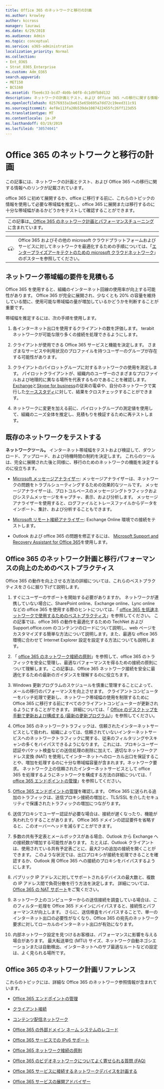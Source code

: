 ```yaml
---
title: Office 365 のネットワークと移行の計画
ms.author: krowley
author: kccross
manager: laurawi
ms.date: 6/29/2018
ms.audience: Admin
ms.topic: conceptual
ms.service: o365-administration
localization_priority: Normal
ms.collection:
- Ent_O365
- Strat_O365_Enterprise
ms.custom: Adm_O365
search.appverid:
- MET150
- BCS160
ms.assetid: f5ee6c33-bcd7-4b0b-b0f8-dc1d9fb8d132
description: ネットワークの計画とテスト、および Office 365 への移行に関する情報へのリンクが含まれています。
ms.openlocfilehash: 02576933a1be615e65b695a7dd72c19eed311c91
ms.sourcegitcommit: 4ef8e113fa20b539de1087422455fc26ff123d55
ms.translationtype: MT
ms.contentlocale: ja-JP
ms.lasthandoff: 03/19/2019
ms.locfileid: "30574041"
---
```

# <a name="network-and-migration-planning-for-office-365"></a>Office 365 のネットワークと移行の計画

この記事には、ネットワークの計画とテスト、および Office 365 への移行に関する情報へのリンクが記載されています。
  
office 365 に初めて展開するか、office に移行する前に、これらのトピックの情報を使用して必要な帯域幅を推定し、office 365 に展開または移行するのに十分な帯域幅があるかどうかをテストして確認することができます。

||
|:-----|
| この記事は[、Office 365 のネットワーク計画とパフォーマンスチューニング](https://aka.ms/tune)に含まれています。|

|||
|:-----|:-----|
|![「エンタープライズアーキテクトのための Microsoft クラウドネットワーク」のポスターを参照してください。](media/3094be9f-2407-4fa5-896d-aa66ef7b9bb9.png)|Office 365 およびその他の microsoft クラウドプラットフォームおよびサービスに対してネットワークを最適化するための手順については、「[エンタープライズアーキテクトのための microsoft クラウドネットワーク](https://aka.ms/cloudarchnetworking)」のポスターを参照してください。 |
   
## <a name="estimate-network-bandwidth-requirements"></a>ネットワーク帯域幅の要件を見積もる
<a name="EstimateBandwidthRequirements"> </a>

Office 365 を使用すると、組織のインターネット回線の使用率が向上する可能性があります。 Office 365 が完全に展開され、少なくとも 20% の容量を維持している間に、使用可能な帯域幅の量が増加しているかどうかを判断することが重要です。
  
帯域幅を推定するには、次の手順を使用します。
  
1. 各インターネット出口を使用するクライアントの数を評価します。 terabit ネットワークが可能な限り多くの接続を処理できるようにします。 
    
2. クライアントが使用できる Office 365 サービスと機能を決定します。 さまざまなサービスや利用状況のプロファイルを持つユーザーのグループが存在する可能性があります。
    
3. クライアントのパイロットグループに対するネットワークの使用を測定します。 パイロットクライアントが、組織内のユーザーのさまざまなプロファイルおよび地理的に異なる場所を代表するものであることを確認します。 [Exchange](https://go.microsoft.com/fwlink/p/?LinkId=321550)と[Skype for business](https://go.microsoft.com/fwlink/p/?LinkId=321551)の従来の電卓や、自分のネットワークで実行した[ケーススタディ](https://www.microsoft.com/itshowcase/Article/Content/631/Optimizing-network-performance-for-Microsoft-Office-365)に対して、結果をクロスチェックすることができます。 
    
4. ネットワークに変更を加える前に、パイロットグループの測定値を使用して、組織のニーズ全体を推定し、見積もりを検証するために再テストします。
    
## <a name="test-your-existing-network"></a>既存のネットワークをテストする
<a name="calculators"> </a>

 **ネットワークツール。** インターネット帯域幅をテストおよび検証して、ダウンロード、アップロード、および待機時間の制約を決定します。 これらのツールは、完全に展開された後と同様に、移行のためのネットワークの機能を決定するのに役立ちます。 
  
- [Microsoft メッセージアナライザー](https://technet.microsoft.com/library/jj649776.aspx): メッセージアナライザーは、ネットワークの問題をトラブルシューティングするための効果的なツールです。 メッセージアナライザーは、プロトコルベースのメッセージングトラフィックおよびシステムメッセージをキャプチャ、表示、および分析します。 メッセージアナライザーを使用すると、ログファイルとトレースファイルからデータをインポート、集計、および分析することもできます。
    
- [Microsoft リモート接続アナライザー](https://go.microsoft.com/fwlink/p/?LinkId=517243): Exchange Online 環境での接続をテストします。
    
- Outlook および office 365 の問題を修正するには、 [Microsoft Support and Recovery Assistant for Office 365](https://diagnostics.office.com/#/Download?env=SOC)を使用します。 
    
## <a name="best-practices-for-network-planning-and-improving-migration-performance-for-office-365"></a>Office 365 のネットワーク計画と移行パフォーマンスの向上のためのベストプラクティス
<a name="BestPractices"> </a>

Office 365 の動作を向上させる方法の詳細については、これらのベストプラクティスをさらに掘り下げて説明します。
  
1. すぐにユーザーのサポートを開始する必要がありますか。 ネットワークが連携していない場合に、SharePoint online、Exchange online、Lync online などの office 365 を使用する際のヒントについては、「 [office 365 を低速ネットワークで使用するためのベストプラクティス](https://support.office.com/article/fd16c8d2-4799-4c39-8fd7-045f06640166)」を参照してください。 この記事では、office 365 の動作を最適化するための TechNet および Support.office.com のコンテンツのロードについて説明し、web ページをカスタマイズする簡単な方法について説明します。また、最適な office 365 環境に合わせて Internet Explorer 設定を設定する方法についても説明します。 
    
2. 「 [office 365 のネットワーク接続の原則](https://aka.ms/o365networkingprinciples)」を参照して、office 365 のトラフィックを安全に管理し、最適なパフォーマンスを得るための接続の原則について理解します。 この記事は、Office 365 ネットワーク接続を安全に最適化するための最新のガイダンスを理解するのに役立ちます。 
    
3. Windows 更新プログラムのスケジュールを慎重に管理することによって、メールの移行のパフォーマンスを向上させます。 クライアントコンピューターをバッチ処理で更新し、ネットワーク帯域幅の使用を制限するために Office 365 に移行する前にすべてのクライアントコンピューターが更新されるようにすることができます。 詳細については、「 [Office のデスクトップを手動で更新および構成する (最新の更新プログラム](https://support.microsoft.com/gp/office-2013-365-update))」を参照してください。
    
4. Office 365 のネットワークトラフィックは、信頼されたインターネットサービスとして扱われ、組織によっては、信頼されていないインターネットサービスへのネットワークトラフィックに関する、従来のフィルタリングやスキャンの多くをバイパスできるようになります。 これには、プロキシユーザー認証やパケット検査などの送信処理の削除に加えて、適切なネットワークアドレス変換 (NAT) を使用してインターネットへのローカル出口を保証することや、増加を処理するのに十分な帯域幅容量が含まれます。ネットワーク要求。 ネットワーク上の信頼されたインターネットサービスとして office 365 を処理するようにネットワークを構成する方法の詳細については、「 [office 365 エンドポイントの管理](https://support.office.com/article/99cab9d4-ef59-4207-9f2b-3728eb46bf9a)」を参照してください。
    
1. [Office 365 エンドポイントの管理](https://support.office.com/article/99cab9d4-ef59-4207-9f2b-3728eb46bf9a)を確認します。 Office 365 に送られる追加のトラフィックは、送信プロキシ接続の増加と、TLS/SSL を介したセキュリティで保護されたトラフィックの増加につながります。
    
2. 送信プロキシでユーザー認証が必要な場合は、接続が遅くなったり、機能が失われたりすることがあります。 Office 365 ドメインの認証要件を省略すると、このオーバーヘッドを減らすことができます。
    
3. 多数の共有予定表とメールボックスがある場合、Outlook から Exchange への接続数が増加する可能性があります。 たとえば、Outlook クライアントは、使用されている共有予定表ごとに、最大2つの追加の接続を開くことができます。 このような状況では、出口プロキシが接続を処理できることを確認するか、Outlook 用 Office 365 への接続のプロキシをバイパスするようにします。
    
4. パブリック IP アドレスに対してサポートされるデバイスの最大数と、複数の IP アドレス間で負荷分散を行う方法を決定します。 詳細については、[Office 365 の NAT サポート](nat-support-with-office-365.md)をご覧ください。
    
5. ネットワーク上のコンピューターからの送信接続を調査している場合は、このフィルター処理を Office 365 ドメインにバイパスすると、接続性とパフォーマンスが向上します。 さらに、送信検査をバイパスすることで、単一のインターネット出口の必要性がなくなり、Office 365 の宛先のネットワーク要求に対してローカルのインターネット出口が有効になります。
    
6. 内部ネットワーク設定を見つけるお客様は、パフォーマンスに影響を与える場合があります。 最大転送単位 (MTU) サイズ、ネットワーク自動ネゴシエーションまたは自動検出、インターネットへのサブ最適なルートなどの設定は、よく見られる場所です。
    
## <a name="network-planning-reference-for-office-365"></a>Office 365 のネットワーク計画リファレンス
<a name="NetReference"> </a>

これらのトピックには、詳細な Office 365 のネットワーク参照情報が含まれています。
  
- [Office 365 エンドポイントの管理](https://support.office.com/article/99cab9d4-ef59-4207-9f2b-3728eb46bf9a)
    
- [クライアント接続](client-connectivity.md)
    
- [コンテンツ配信ネットワーク](content-delivery-networks.md)
    
- [Office 365 の外部ドメイン ネーム システムのレコード](external-domain-name-system-records.md)
    
- [Office 365 サービスでの IPv6 サポート](ipv6-support.md)
    
- [Office 365 ネットワーク接続の原則](https://aka.ms/o365networkingprinciples)
    
- [Office 365 のビデオネットワークについてよく寄せられる質問 (FAQ)](office-365-video-networking-faq.md)
    
- [Office 365 サービスに接続するネットワークデバイスを計画する](plan-for-network-devices.md)
    
- [Office 365 サービスの展開アドバイザー](deployment-advisors-for-office-365.md)
    

